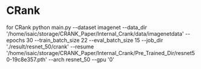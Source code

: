 # CRank

for CRank
python main.py --dataset imagenet --data_dir '/home/isaic/storage/CRANK_Paper/Internal_Crank/data/imagenetdata' --epochs 30 --train_batch_size 22 --eval_batch_size 15 --job_dir './result/resnet_50/crank' --resume '/home/isaic/storage/CRANK_Paper/Internal_Crank/Pre_Trained_Dir/resnet50-19c8e357.pth' --arch resnet_50 --gpu '0'
